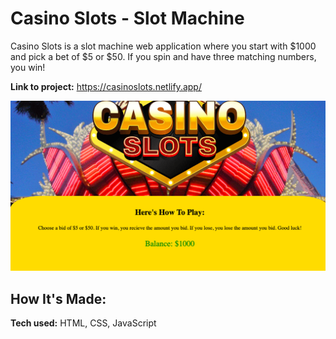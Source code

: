 # Casino Slots - Slot Machine
Casino Slots is a slot machine web application where you start with $1000 and pick a bet of $5 or $50. If you spin and have three matching numbers, you win! 

**Link to project:** https://casinoslots.netlify.app/

![alt tag](casinoNight.png)

## How It's Made: 

**Tech used:** HTML, CSS, JavaScript


